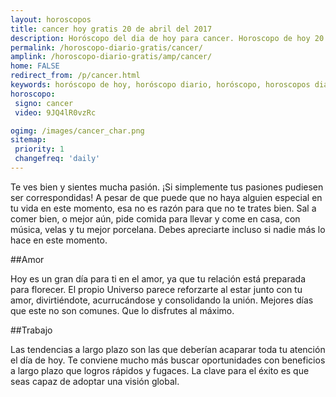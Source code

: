 ```yaml
---
layout: horoscopos
title: cancer hoy gratis 20 de abril del 2017 
description: Horóscopo del dia de hoy para cancer. Horoscopo de hoy 20 de abril del 2017. Las predicciones de amor, trabajo, vida personal gratis.
permalink: /horoscopo-diario-gratis/cancer/
amplink: /horoscopo-diario-gratis/amp/cancer/
home: FALSE
redirect_from: /p/cancer.html
keywords: horóscopo de hoy, horóscopo diario, horóscopo, horoscopos diarios gratis del dia de hoy, horóscopo diario gratis,horóscopo 2017, horóscopo esperanza gracia, horoscopo cancer hoy, horoscop, horóscopos gratis, horoscopo cancer, horoscopo cancer 2017, Tarot, Astrologia, Zodíaco, cancer, horoscopo gratis
horoscopo:
 signo: cancer
 video: 9JQ4lR0vzRc

ogimg: /images/cancer_char.png
sitemap:
 priority: 1
 changefreq: 'daily'
---
```



Te ves bien y sientes mucha pasión. ¡Si simplemente tus pasiones pudiesen ser correspondidas! A pesar de que puede que no haya alguien especial en tu vida en este momento, esa no es razón para que no te trates bien. Sal a comer bien, o mejor aún, pide comida para llevar y come en casa, con música, velas y tu mejor porcelana. Debes apreciarte incluso si nadie más lo hace en este momento.

##Amor

Hoy es un gran día para ti en el amor, ya que tu relación está preparada para florecer. El propio Universo parece reforzarte al estar junto con tu amor, divirtiéndote, acurrucándose y consolidando la unión. Mejores días que este no son comunes. Que lo disfrutes al máximo.

##Trabajo

Las tendencias a largo plazo son las que deberían acaparar toda tu atención el día de hoy. Te conviene mucho más buscar oportunidades con beneficios a largo plazo que logros rápidos y fugaces. La clave para el éxito es que seas capaz de adoptar una visión global.